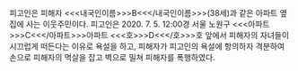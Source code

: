 피고인은 피해자 <<<내국인이름>>>B<<</내국인이름>>>(38세)과 같은 아파트 옆집에 사는 이웃주민이다.
피고인은 2020. 7. 5. 12:00경 서울 노원구 <<<아파트>>>C<<</아파트>>>아파트 <<<호>>>D<<</호>>>호 앞에서 피해자의 자녀들이 시끄럽게 떠든다는 이유로 욕설을 하고, 피해자가 피고인의 욕설에 항의하자 격분하여 손으로 피해자의 멱살을 잡고 벽으로 밀쳐 피해자를 폭행하였다.
